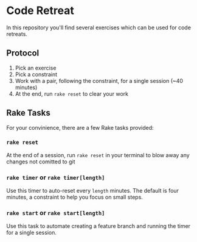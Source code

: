 # Code Retreat

In this repository you'll find several exercises which can be used for code retreats.

## Protocol

1. Pick an exercise
2. Pick a constraint
3. Work with a pair, following the constraint, for a single session (~40 minutes)
4. At the end, run `rake reset` to clear your work

## Rake Tasks

For your convinience, there are a few Rake tasks provided:

### `rake reset`

At the end of a session, run `rake reset` in your terminal to blow away any changes not comitted to git

### `rake timer` or `rake timer[length]`

Use this timer to auto-reset every `length` minutes. The default is four minutes, a constraint to help you focus on small steps.

### `rake start` or `rake start[length]`

Use this task to automate creating a feature branch and running the timer for a single session.
